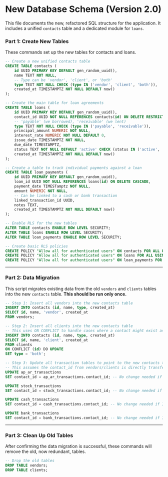 
# New Database Schema (Version 2.0)

This file documents the new, refactored SQL structure for the application. It includes a unified `contacts` table and a dedicated module for `loans`.

### **Part 1: Create New Tables**

These commands set up the new tables for contacts and loans.

```sql
-- Create a new unified contacts table
CREATE TABLE contacts (
    id UUID PRIMARY KEY DEFAULT gen_random_uuid(),
    name TEXT NOT NULL,
    -- Type can be 'vendor', 'client', or 'both'
    type TEXT NOT NULL CHECK (type IN ('vendor', 'client', 'both')),
    created_at TIMESTAMPTZ NOT NULL DEFAULT now()
);

-- Create the main table for loan agreements
CREATE TABLE loans (
    id UUID PRIMARY KEY DEFAULT gen_random_uuid(),
    contact_id UUID NOT NULL REFERENCES contacts(id) ON DELETE RESTRICT,
    -- 'payable' (we borrowed), 'receivable' (we lent)
    type TEXT NOT NULL CHECK (type IN ('payable', 'receivable')),
    principal_amount NUMERIC NOT NULL,
    interest_rate NUMERIC NOT NULL DEFAULT 0,
    issue_date TIMESTAMPTZ NOT NULL,
    due_date TIMESTAMPTZ,
    status TEXT NOT NULL DEFAULT 'active' CHECK (status IN ('active', 'paid', 'defaulted')),
    created_at TIMESTAMPTZ NOT NULL DEFAULT now()
);

-- Create a table to track individual payments against a loan
CREATE TABLE loan_payments (
    id UUID PRIMARY KEY DEFAULT gen_random_uuid(),
    loan_id UUID NOT NULL REFERENCES loans(id) ON DELETE CASCADE,
    payment_date TIMESTamptz NOT NULL,
    amount NUMERIC NOT NULL,
    -- Can be linked to a cash or bank transaction
    linked_transaction_id UUID,
    notes TEXT,
    created_at TIMESTAMPTZ NOT NULL DEFAULT now()
);

-- Enable RLS for the new tables
ALTER TABLE contacts ENABLE ROW LEVEL SECURITY;
ALTER TABLE loans ENABLE ROW LEVEL SECURITY;
ALTER TABLE loan_payments ENABLE ROW LEVEL SECURITY;

-- Create basic RLS policies
CREATE POLICY "Allow all for authenticated users" ON contacts FOR ALL USING (true) WITH CHECK (true);
CREATE POLICY "Allow all for authenticated users" ON loans FOR ALL USING (true) WITH CHECK (true);
CREATE POLICY "Allow all for authenticated users" ON loan_payments FOR ALL USING (true) WITH CHECK (true);
```

---

### **Part 2: Data Migration**

This script migrates existing data from the old `vendors` and `clients` tables into the new `contacts` table. **This should be run only once.**

```sql
-- Step 1: Insert all vendors into the new contacts table
INSERT INTO contacts (id, name, type, created_at)
SELECT id, name, 'vendor', created_at
FROM vendors;

-- Step 2: Insert all clients into the new contacts table
-- This uses ON CONFLICT to handle cases where a contact might exist as both a vendor and a client
INSERT INTO contacts (id, name, type, created_at)
SELECT id, name, 'client', created_at
FROM clients
ON CONFLICT (id) DO UPDATE
SET type = 'both';

-- Step 3: Update all transaction tables to point to the new contacts table
-- This assumes the contact_id from vendors/clients is directly transferrable.
UPDATE ap_ar_transactions
SET contact_id = ap_ar_transactions.contact_id; -- No change needed if IDs are preserved

UPDATE stock_transactions
SET contact_id = stock_transactions.contact_id; -- No change needed if IDs are preserved

UPDATE cash_transactions
SET contact_id = cash_transactions.contact_id; -- No change needed if IDs are preserved

UPDATE bank_transactions
SET contact_id = bank_transactions.contact_id; -- No change needed if IDs are preserved
```

---

### **Part 3: Clean Up Old Tables**

After confirming the data migration is successful, these commands will remove the old, now redundant, tables.

```sql
-- Drop the old tables
DROP TABLE vendors;
DROP TABLE clients;
```
